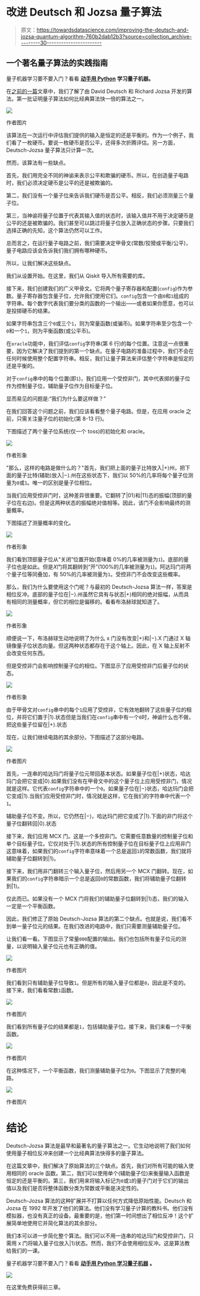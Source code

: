 # 改进 Deutsch 和 Jozsa 量子算法

> 原文：<https://towardsdatascience.com/improving-the-deutsch-and-jozsa-quantum-algorithm-760b2dab12b3?source=collection_archive---------30----------------------->

## 一个著名量子算法的实践指南

量子机器学习要不要入门？看看 [**动手用 Python**](https://www.pyqml.com/page?ref=medium_improving&dest=/) **学习量子机器。**

在[之前的一篇](/an-illustrative-case-of-quantum-advantage-6dd1a0168a73)文章中，我们了解了由 David Deutsch 和 Richard Jozsa 开发的算法。第一批证明量子算法如何比经典算法快一倍的算法之一。

![](img/5a4fb1c26d84fea18c8d1e19dd6338cd.png)

作者图片

该算法在一次运行中评估我们提供的输入是恒定的还是平衡的。作为一个例子，我们看了一枚硬币。要说一枚硬币是否公平，还得多次折腾评估。另一方面，Deutsch-Jozsa 量子算法只计算一次。

然而，该算法有一些缺点。

首先，我们用完全不同的神谕来表示公平和欺骗的硬币。所以，在创造量子电路时，我们必须决定硬币是公平的还是被欺骗的。

第二，我们没有一个量子位来告诉我们硬币是否公平。相反，我们必须测量三个量子位。

第三，当神谕将量子位置于代表其输入值的状态时，该输入值并不用于决定硬币是公平的还是被欺骗的。我们甚至可以跳过将量子位放入正确状态的步骤。只要我们选择正确的先知，这个算法仍然可以工作。

总而言之，在运行量子电路之前，我们需要决定甲骨文(常数/狡猾或平衡/公平)，量子电路应该会告诉我们我们拥有哪种硬币。

所以，让我们解决这些缺点。

我们从设置开始。在这里，我们从 Qiskit 导入所有需要的库。

接下来，我们创建我们的广义甲骨文。它将两个量子寄存器和配置(`config`)作为参数。量子寄存器包含量子位，允许我们使用它们。`config`包含一个由`0`和`1`组成的字符串。每个数字代表我们要分类的函数的一个输出——或者如果你愿意，也可以是投掷硬币的结果。

如果字符串包含三个`0`或三个`1`，则为常量函数(或骗币)。如果字符串至少包含一个`0`和一个`1`，则为平衡函数(或公平币)。

在`oracle`功能中，我们评估`config`字符串(第 6 行)的每个位置。注意这一点很重要，因为它解决了我们提到的第一个缺点。在量子电路的准备过程中，我们不会在任何时候使用整个配置字符串。相反，我们让量子算法来评估整个字符串是恒定的还是平衡的。

对于`config`串中的每个位置(即`1`)，我们应用一个受控非门，其中代表掷的量子位作为控制量子位，辅助量子位作为目标量子位。

显而易见的问题是:“我们为什么要这样做？”

在我们回答这个问题之前，我们应该看看整个量子电路。但是，在应用 oracle 之前，只需关注量子位的初始化(第 8-13 行)。

下图描述了两个量子位系统(仅一个 toss)的初始化和 oracle。

![](img/a17295d0b44e301d2fd2875fbbbee6cc.png)

作者形象

"那么，这样的电路是做什么的？"首先，我们把上面的量子比特放入|+⟩州，把下面的量子比特(辅助)放入|−⟩.州在这些状态下，我们以 50%的几率将每个量子位测量为`0`或`1`。唯一的区别是量子位相位。

当我们应用受控非门时，这种差异很重要。它翻转了|01⟩和|11⟩态的振幅(顶部的量子位在右边)。但是这两种状态的振幅绝对值相等。因此，该门不会影响最终的测量概率。

下图描述了测量概率的变化。

![](img/dc9811424cfc135b6639b8ba5c711811.png)

作者形象

我们看到顶部量子位从“关闭”位置开始(意味着 0%的几率被测量为`1`)。底部的量子位也是如此。但是𝑋门将其翻转到“开”(100%的几率被测量为`1`)。阿达玛门将两个量子位等同叠加，有 50%的几率被测量为`1`。受控非门不会改变这些概率。

那么，我们为什么要使用这个门呢？与最初的 Deutsch-Jozsa 算法一样，答案是相位反冲。底部的量子位在|−⟩.州虽然它具有与状态|+⟩相同的绝对振幅，从而具有相同的测量概率，但它的相位是偏移的。看看布洛赫球就知道了。

![](img/f69a265bb0a52ff79f031bd48709a05c.png)

作者形象

顺便说一下，布洛赫球生动地说明了为什么 x 门没有改变|+⟩和|−⟩.X 门通过 X 轴镜像量子位状态向量。但这两种状态都存在于这个轴上。因此，在 X 轴上反射不会改变任何东西。

但是受控非门会影响控制量子位的相位。下图显示了应用受控非门后量子位的状态。

![](img/7aaed3d761b6f02f95a9f3a35cc43db3.png)

作者形象

由于甲骨文对`config`串中的每个`1`应用了受控非，它有效地翻转了这些量子位的相位，并将它们置于|1⟩.状态但是当我们在`config`串中有一个`0`时，神谕什么也不做，把这些量子位留在|+⟩.状态

现在，让我们继续电路的其余部分。下图描述了这部分电路。

![](img/9c55296d6a1d3f3b893da5fc5d3cc98b.png)

作者图片

首先，一连串的哈达玛门将量子位元带回基本状态。如果量子位在|+⟩状态，哈达玛门会把它变成|0⟩.如果我们没有在甲骨文中的这个量子位上应用受控非门，情况就是这样。它代表`config`字符串中的一个`0`。如果量子位在|−⟩状态，哈达玛门会把它变成|1⟩.当我们应用受控非门时，情况就是这样，它在我们的字符串中代表一个`1`。

辅助量子位不变。所以，它仍然在|−⟩，哈达玛门把它变成了|1⟩.下面的非门将这个量子位翻转回|0⟩.状态

接下来，我们应用 MCX 门。这是一个多控非门。它需要任意数量的控制量子位和单个目标量子位。它仅对处于|1⟩.状态的所有控制量子位在目标量子位上应用非门这意味着，如果我们的`config`字符串意味着一个总是返回`1`的常数函数，我们就将辅助量子位翻转到|1⟩。

接下来，我们用非门翻转三个输入量子位，然后用另一个 MCX 门翻转。现在，如果我们的`config`字符串暗示一个总是返回`0`的常数函数，我们将辅助量子位翻转到|1⟩。

仅此而已。如果没有一个 MCX 门将我们的辅助量子位翻转到|1⟩态，我们的输入一定是一个平衡函数。

因此，我们修正了原始 Deutsch-Jozsa 算法的第二个缺点。也就是说，我们看不到单一量子位元的结果。在我们改进的电路中，我们只需要测量辅助量子位。

让我们看一看。下图显示了常量`000`配置的输出。我们也包括所有量子位元的测量，以说明输入量子位元也有正确的值。

![](img/9c8ce52dab51d349cb05c30d4f820f50.png)

作者图片

我们看到只有辅助量子位导致`1`。但是所有的输入量子位都是`0`，因此是不变的。接下来，我们看看常数`1`函数。

![](img/86217fb3e0cf24129b8b9115bd22ee14.png)

作者图片

我们看到所有量子位的结果都是`1`，包括辅助量子位。接下来，我们来看一个平衡函数。

![](img/20c95f9ad8b7d80393a497f3c3c866df.png)

作者图片

在这种情况下，一个平衡函数，我们测量辅助量子位为`0`。下图显示了完整的电路。

![](img/75290bf82ccd18ccb2f5d922fa26202f.png)

作者图片

# 结论

Deutsch-Jozsa 算法是最早和最著名的量子算法之一。它生动地说明了我们如何使用量子相位反冲来创建一个比经典算法快得多的量子算法。

在这篇文章中，我们解决了原始算法的三个缺点。首先，我们对所有可能的输入使用相同的 oracle 函数。第二，我们可以使用单个(辅助量子位)来衡量输入函数是恒定的还是平衡的。第三，我们用来将输入标记为`0`或`1`的量子门对于它们的输出值以及我们是否将整体函数分类为常数或平衡是决定性的。

Deutsch-Jozsa 算法的这种扩展并不打算以任何方式降低原始性能。Deutsch 和 Jozsa 在 1992 年开发了他们的算法。他们没有学习量子计算的教科书。他们没有模拟器，也没有真正的设备。最重要的是，他们第一时间想出了相位反冲！这个扩展简单地使用它并简化算法的其余部分。

我们本可以进一步简化整个算法。我们可以不用一连串的哈达玛门和受控非门，只需用 x 门将输入量子位放入|1⟩状态。然而，我们不会使用相位反冲。这是算法教给我们的一课。

量子机器学习要不要入门？看看 [**动手用 Python 学习量子机器**](https://www.pyqml.com/page?ref=medium_improving&dest=/) **。**

![](img/c3892c668b9d47f57e47f1e6d80af7b6.png)

在这里免费获得前三章。